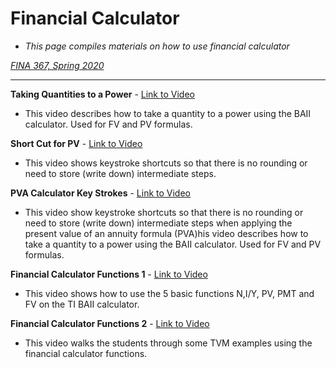# Financial Calculator
* *This page compiles materials on how to use financial calculator*

[*FINA 367, Spring 2020*](index.html)

---

**Taking Quantities to a Power** - [Link to Video](https://youtu.be/B2CGdNjcjYY)
- This video describes how to take a quantity to a power using the BAII calculator. Used for FV and PV formulas.


**Short Cut for PV** - [Link to Video](https://youtu.be/69q5ocQghnI)
- This video shows keystroke shortcuts so that there is no rounding or need to store (write down) intermediate steps.


**PVA Calculator Key Strokes** - [Link to Video](https://youtu.be/ZA6p45s4MpI)
- This video show keystroke shortcuts so that there is no rounding or need to store (write down) intermediate steps when applying the present value of an annuity formula (PVA)his video describes how to take a quantity to a power using the BAII calculator. Used for FV and PV formulas.


**Financial Calculator Functions 1** - [Link to Video](https://youtu.be/lKtdoAlAGX0)
- This video shows how to use the 5 basic functions N,I/Y, PV, PMT and FV on the TI BAII calculator.


**Financial Calculator Functions 2** - [Link to Video](https://youtu.be/delDNSu1ux8)
- This video walks the students through some TVM examples using the financial calculator functions.
